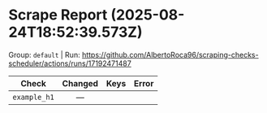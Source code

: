 # Scrape Report (2025-08-24T18:52:39.573Z)

Group: `default`  |  Run: https://github.com/AlbertoRoca96/scraping-checks-scheduler/actions/runs/17192471487

| Check | Changed | Keys | Error |
|---|:---:|:--|:--|
| `example_h1` | — |  |  |
